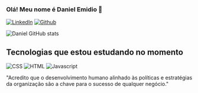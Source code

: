 ### Olá! Meu nome é Daniel Emidio 👋

[![LinkedIn](https://img.shields.io/badge/LinkedIn-0077B5?style=for-the-badge&logo=linkedin&logoColor=white)](https://www.linkedin.com/in/danielemidio1988/)
[![Github](https://img.shields.io/badge/GitHub-100000?style=for-the-badge&logo=github&logoColor=white)](https://github.com/DanielEmidio1988/DanielEmidio1988)

![Daniel GitHub stats](https://github-readme-stats.vercel.app/api?username=DanielEmidio1988&show_icons=true&theme=dracula)

## Tecnologias que estou estudando no momento

![CSS](https://img.shields.io/badge/CSS3-1572B6?style=for-the-badge&logo=css3&logoColor=white)
![HTML](https://img.shields.io/badge/HTML5-E34F26?style=for-the-badge&logo=html5&logoColor=white)
![Javascript](https://img.shields.io/badge/JavaScript-323330?style=for-the-badge&logo=javascript&logoColor=F7DF1E)



"Acredito que o desenvolvimento humano alinhado às políticas e estratégias da organização são a chave para o sucesso de qualquer negócio."
